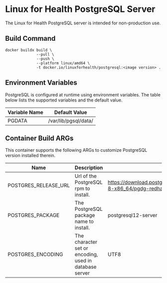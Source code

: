 # Linux for Health PostgreSQL Server

The Linux for Health PostgreSQL server is intended for non-production use.

## Build Command

```
docker buildx build \
              --pull \
              --push \
              --platform linux/amd64 \
              -t docker.io/linuxforhealth/postgresql:<image version> .
```

## Environment Variables

PostgreSQL is configured at runtime using environment variables. The table below
lists the supported variables and the default value.

| Variable Name | Default Value        |
| ------------- | -------------------- |
| PGDATA        | /var/lib/pgsql/data/ |

## Container Build ARGs

This container supports the following ARGs to customize PostgreSQL version installed therein.

| Name | Description | Default Value        |
| ---- | ---- | ---- |
| POSTGRES_RELEASE_URL | Url of the PostgreSQL rpm to install. | https://download.postgresql.org/pub/repos/yum/reporpms/EL-8-x86_64/pgdg-redhat-repo-latest.noarch.rpm |
| POSTGRES_PACKAGE | The PostgreSQL package name to install. | postgresql12-server |
| POSTGRES_ENCODING | The character set or encoding, used in database server | UTF8 |

